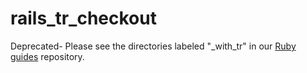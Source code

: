 # rails_tr_checkout

Deprecated- Please see the directories labeled "_with_tr" in our [Ruby guides][guides] repository.

[guides]: https://github.com/braintree/braintree_ruby_guide
